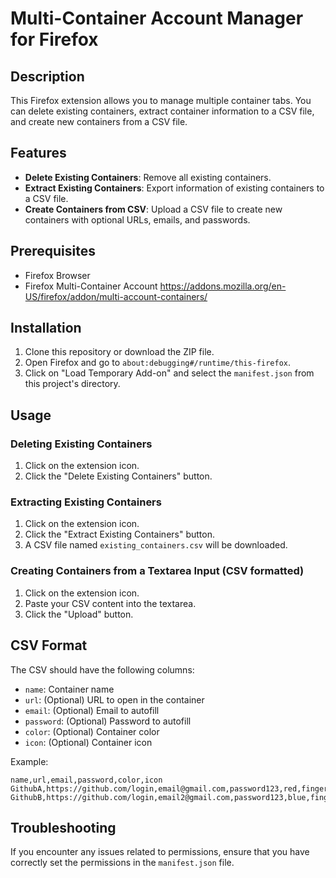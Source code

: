 # Multi-Container Account Manager for Firefox

## Description

This Firefox extension allows you to manage multiple container tabs. You can delete existing containers, extract container information to a CSV file, and create new containers from a CSV file.

## Features

- **Delete Existing Containers**: Remove all existing containers.
- **Extract Existing Containers**: Export information of existing containers to a CSV file.
- **Create Containers from CSV**: Upload a CSV file to create new containers with optional URLs, emails, and passwords.

## Prerequisites

- Firefox Browser
- Firefox Multi-Container Account https://addons.mozilla.org/en-US/firefox/addon/multi-account-containers/

## Installation

1. Clone this repository or download the ZIP file.
2. Open Firefox and go to `about:debugging#/runtime/this-firefox`.
3. Click on "Load Temporary Add-on" and select the `manifest.json` from this project's directory.

## Usage

### Deleting Existing Containers

1. Click on the extension icon.
2. Click the "Delete Existing Containers" button.

### Extracting Existing Containers

1. Click on the extension icon.
2. Click the "Extract Existing Containers" button.
3. A CSV file named `existing_containers.csv` will be downloaded.

### Creating Containers from a Textarea Input (CSV formatted)

1. Click on the extension icon.
2. Paste your CSV content into the textarea.
3. Click the "Upload" button.

## CSV Format

The CSV should have the following columns:

- `name`: Container name
- `url`: (Optional) URL to open in the container
- `email`: (Optional) Email to autofill
- `password`: (Optional) Password to autofill
- `color`: (Optional) Container color
- `icon`: (Optional) Container icon

Example:
```
name,url,email,password,color,icon
GithubA,https://github.com/login,email@gmail.com,password123,red,fingerprint
GithubB,https://github.com/login,email2@gmail.com,password123,blue,fingerprint
```

## Troubleshooting

If you encounter any issues related to permissions, ensure that you have correctly set the permissions in the `manifest.json` file.


